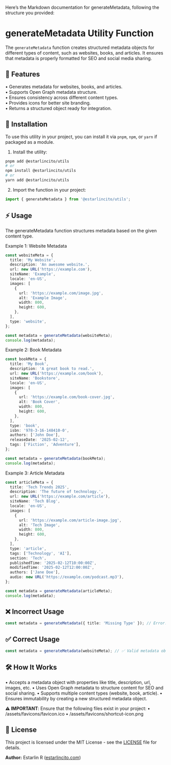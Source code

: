 Here’s the Markdown documentation for generateMetadata, following the structure you provided:

# generateMetadata Utility Function

The `generateMetadata` function creates structured metadata objects for different types of content, such as websites, books, and articles. It ensures that metadata is properly formatted for SEO and social media sharing.

## 📌 Features

• Generates metadata for websites, books, and articles.  
• Supports Open Graph metadata structure.  
• Ensures consistency across different content types.  
• Provides icons for better site branding.  
• Returns a structured object ready for integration.

## 🚀 Installation

To use this utility in your project, you can install it via `pnpm`, `npm`, or `yarn` if packaged as a module.

1. Install the utility:

```bash
pnpm add @estarlincito/utils
# or
npm install @estarlincito/utils
# or
yarn add @estarlincito/utils
```

2. Import the function in your project:

```ts
import { generateMetadata } from '@estarlincito/utils';
```

## ⚡ Usage

The generateMetadata function structures metadata based on the given content type.

Example 1: Website Metadata

```ts
const websiteMeta = {
  title: 'My Website',
  description: 'An awesome website.',
  url: new URL('https://example.com'),
  siteName: 'Example',
  locale: 'en-US',
  images: [
    {
      url: 'https://example.com/image.jpg',
      alt: 'Example Image',
      width: 800,
      height: 600,
    },
  ],
  type: 'website',
};

const metadata = generateMetadata(websiteMeta);
console.log(metadata);
```

Example 2: Book Metadata

```ts
const bookMeta = {
  title: 'My Book',
  description: 'A great book to read.',
  url: new URL('https://example.com/book'),
  siteName: 'Bookstore',
  locale: 'en-US',
  images: [
    {
      url: 'https://example.com/book-cover.jpg',
      alt: 'Book Cover',
      width: 800,
      height: 600,
    },
  ],
  type: 'book',
  isbn: '978-3-16-148410-0',
  authors: ['John Doe'],
  releaseDate: '2025-02-12',
  tags: ['Fiction', 'Adventure'],
};

const metadata = generateMetadata(bookMeta);
console.log(metadata);
```

Example 3: Article Metadata

```ts
const articleMeta = {
  title: 'Tech Trends 2025',
  description: 'The future of technology.',
  url: new URL('https://example.com/article'),
  siteName: 'Tech Blog',
  locale: 'en-US',
  images: [
    {
      url: 'https://example.com/article-image.jpg',
      alt: 'Tech Image',
      width: 800,
      height: 600,
    },
  ],
  type: 'article',
  tags: ['Technology', 'AI'],
  section: 'Tech',
  publishedTime: '2025-02-12T10:00:00Z',
  modifiedTime: '2025-02-12T12:00:00Z',
  authors: ['Jane Doe'],
  audio: new URL('https://example.com/podcast.mp3'),
};

const metadata = generateMetadata(articleMeta);
console.log(metadata);
```

## ❌ Incorrect Usage

```ts
const metadata = generateMetadata({ title: 'Missing Type' }); // Error: Metadata type is required
```

## ✅ Correct Usage

```ts
const metadata = generateMetadata(websiteMeta); // ✅ Valid metadata object
```

## 🛠 How It Works

• Accepts a metadata object with properties like title, description, url, images, etc.
• Uses Open Graph metadata to structure content for SEO and social sharing.
• Supports multiple content types (website, book, article).
• Ensures immutability by creating a new structured metadata object.

**⚠️ IMPORTANT**: Ensure that the following files exist in your project:
• /assets/favicons/favicon.ico
• /assets/favicons/shortcut-icon.png

## 📝 License

This project is licensed under the MIT License - see the [LICENSE](../LICENSE) file for details.

**Author:** Estarlin R ([estarlincito.com](https://estarlincito.com))
